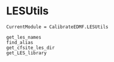 # LESUtils

```@meta
CurrentModule = CalibrateEDMF.LESUtils
```

```@docs
get_les_names
find_alias
get_cfsite_les_dir
get_LES_library
```